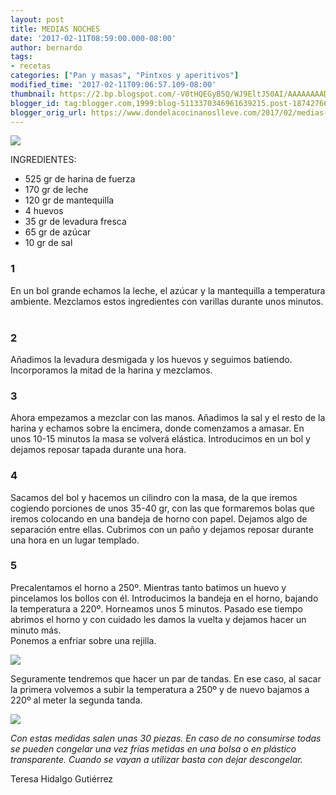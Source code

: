 ```yaml
---
layout: post
title: MEDIAS NOCHES
date: '2017-02-11T08:59:00.000-08:00'
author: bernardo
tags:
- recetas
categories: ["Pan y masas", "Pintxos y aperitivos"]
modified_time: '2017-02-11T09:06:57.109-08:00'
thumbnail: https://2.bp.blogspot.com/-V0tHQEGyB5Q/WJ9EltJ50AI/AAAAAAAADaI/AlgU1T53W3U1h0qx8s-uTjIIrwT2XWydgCLcB/s72-c/03.JPG
blogger_id: tag:blogger.com,1999:blog-5113370346961639215.post-1874276699941927925
blogger_orig_url: https://www.dondelacocinanoslleve.com/2017/02/medias-noches.html
---
```


![](https://2.bp.blogspot.com/-V0tHQEGyB5Q/WJ9EltJ50AI/AAAAAAAADaI/AlgU1T53W3U1h0qx8s-uTjIIrwT2XWydgCLcB/s400/03.JPG)

  
INGREDIENTES:  

* 525 gr de harina de fuerza
* 170 gr de leche
* 120 gr de mantequilla
* 4 huevos
* 35 gr de levadura fresca
* 65 gr de azúcar
* 10 gr de sal  

### 1

En un bol grande echamos la leche, el azúcar y la mantequilla a temperatura ambiente. Mezclamos estos ingredientes con varillas durante unos minutos.    

### 2

Añadimos la levadura desmigada y los huevos y seguimos batiendo. Incorporamos la mitad de la harina y mezclamos.  

### 3

Ahora empezamos a mezclar con las manos. Añadimos la sal y el resto de la harina y echamos sobre la encimera, donde comenzamos a amasar. En unos 10-15 minutos la masa se volverá elástica. Introducimos en un bol y dejamos reposar tapada durante una hora.    

### 4

Sacamos del bol y hacemos un cilindro con la masa, de la que iremos cogiendo porciones de unos 35-40 gr, con las que formaremos bolas que iremos colocando en una bandeja de horno con papel. Dejamos algo de separación entre ellas. Cubrimos con un paño y dejamos reposar durante una hora en un lugar templado.  

### 5

Precalentamos el horno a 250º. Mientras tanto batimos un huevo y pincelamos los bollos con él. Introducimos la bandeja en el horno, bajando la temperatura a 220º. Horneamos unos 5 minutos. Pasado ese tiempo abrimos el horno y con cuidado les damos la vuelta y dejamos hacer un minuto más.  
Ponemos a enfriar sobre una rejilla.  

![](https://3.bp.blogspot.com/-jpHE80Zgz_E/WJ9CMCFp09I/AAAAAAAADZw/LeWSB9KrKHkGEjW-B27K_7UPpHY2OTITgCLcB/s320/04.JPG)

  
Seguramente tendremos que hacer un par de tandas. En ese caso, al sacar la primera volvemos a subir la temperatura a 250º y de nuevo bajamos a 220º al meter la segunda tanda.  

![](https://3.bp.blogspot.com/-PuyMu7f3b7w/WJ9BujektkI/AAAAAAAADZ0/c7yESvp7mkcAPwbofDoKYI2FVubV1Bj8QCEw/s320/01.JPG)

  
_Con estas medidas salen unas 30 piezas. En caso de no consumirse todas se pueden congelar una vez frías metidas en una bolsa o en plástico transparente. Cuando se vayan a utilizar basta con dejar descongelar._  

Teresa Hidalgo Gutiérrez
